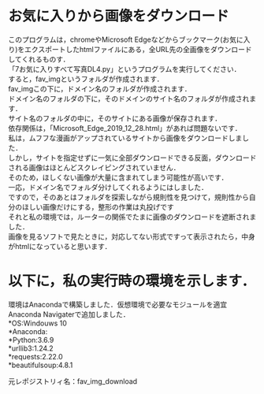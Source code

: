 # お気に入りから画像をダウンロード
このプログラムは，chromeやMicrosoft Edgeなどからブックマーク(お気に入り)をエクスポートしたhtmlファイルにある，全URL先の全画像をダウンロードしてくれるものす．  
「7お気に入りすべて写真DL4.py」というプログラムを実行してください．  
すると，fav_imgというフォルダが作成されます．  
fav_imgこの下に，ドメイン名のフォルダが作成されます．  
ドメイン名のフォルダの下に，そのドメインのサイト名のフォルダが作成されます．  
サイト名のフォルダの中に，そのサイトにある画像が保存されます．  
依存関係は，「Microsoft_Edge_‎2019_‎12_‎28.html」があれば問題ないです．  
私は，ムフフな漫画がアップされているサイトから画像をダウンロードしました．  
しかし，サイトを指定せずに一気に全部ダウンロードできる反面，ダウンロードされる画像はほとんどスクレイピングされていません．  
そのため，ほしくない画像が大量に含まれてしまう可能性が高いです．  
一応，ドメイン名でフォルダ分けしてくれるようにはしました．  
ですので，そのあとはフォルダを探索しながら規則性を見つけて，規則性から自分のほしい画像だけにする，整形の作業は丸投げです  
それと私の環境では，ルーターの関係でたまに画像のダウンロードを遮断されました．  
画像を見るソフトで見たときに，対応してない形式ですって表示されたら，中身がhtmlになっていると思います．  
# 以下に，私の実行時の環境を示します．  
環境はAnacondaで構築しました．仮想環境で必要なモジュールを適宜Anaconda Navigaterで追加しました．  
*OS:Windouws 10  
*Anaconda:  
*Python:3.6.9  
*urllib3:1.24.2  
*requests:2.22.0  
*beautifulsoup:4.8.1  

元レポジストリィ名：fav_img_download
